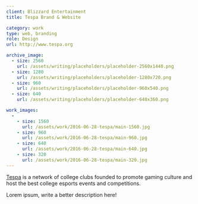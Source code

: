 ```yaml
---
client: Blizzard Entertainment
title: Tespa Brand & Website

category: work
type: web, branding
role: Design
url: http://www.tespa.org

archive_image:
  - size: 2560
    url: /assets/writing/placeholders/placeholder-2560x1440.png
  - size: 1280
    url: /assets/writing/placeholders/placeholder-1280x720.png
  - size: 960
    url: /assets/writing/placeholders/placeholder-960x540.png
  - size: 640
    url: /assets/writing/placeholders/placeholder-640x360.png

work_images:
  -
    - size: 1560
      url: /assets/work/2016-06-28-tespa/main-1560.jpg
    - size: 960
      url: /assets/work/2016-06-28-tespa/main-960.jpg
    - size: 640
      url: /assets/work/2016-06-28-tespa/main-640.jpg
    - size: 320
      url: /assets/work/2016-06-28-tespa/main-320.jpg
---
```


[Tespa](http://www.tespa.org) is a network of college clubs founded to promote gaming culture and host the best college esports events and competitions.

Lorem ipsum, write a better description here!

